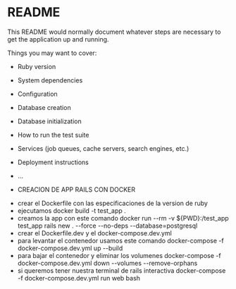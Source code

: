 # README

This README would normally document whatever steps are necessary to get the
application up and running.

Things you may want to cover:

* Ruby version

* System dependencies

* Configuration

* Database creation

* Database initialization

* How to run the test suite

* Services (job queues, cache servers, search engines, etc.)

* Deployment instructions

* ...

* CREACION DE APP RAILS CON DOCKER
- crear el Dockerfile con las especificaciones de la version de ruby
- ejecutamos docker build -t test_app .
- creamos la app con este comando docker run --rm -v ${PWD}:/test_app test_app rails new . --force --no-deps --database=postgresql
- crear el Dockerfile.dev y el docker-compose.dev.yml
- para levantar el contenedor usamos este comando docker-compose -f docker-compose.dev.yml up --build
- para bajar el contenedor y eliminar los volumenes docker-compose -f docker-compose.dev.yml down --volumes --remove-orphans
- si queremos tener nuestra terminal de rails interactiva docker-compose -f docker-compose.dev.yml run web bash
